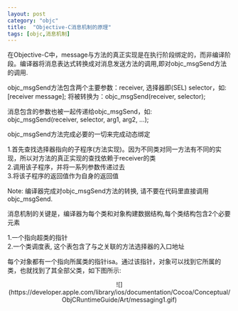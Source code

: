 ```yaml
---
layout: post
category: "objc"
title:  "Objective-C消息机制的原理"
tags: [objc,消息机制]
---
```

在Objective-C中，message与方法的真正实现是在执行阶段绑定的，而非编译阶段。编译器将消息表达式转换成对消息发送方法的调用,即对objc_msgSend方法的调用.  

objc\_msgSend方法包含两个主要参数：receiver, 选择器即(SEL) selector，如:  
[receiver message]; 将被转换为：objc\_msgSend(receiver, selector);  

消息包含的参数也被一起传递给objc\_msgSend，如:  
objc\_msgSend(receiver, selector, arg1, arg2, …);  


objc\_msgSend方法完成必要的一切来完成动态绑定  

1.首先查找选择器指向的子程序(方法实现)。因为不同类对同一方法有不同的实现，所以对方法的真正实现的查找依赖于receiver的类    
2.调用该子程序，并将一系列参数传递过去  
3.将该子程序的返回值作为自身的返回值  
  
Note: 编译器完成对objc\_msgSend方法的转换, 请不要在代码里直接调用objc\_msgSend.  
  
消息机制的关键是，编译器为每个类和对象构建数据结构,每个类结构包含2个必要元素    
  
1.一个指向超类的指针  
2.一个类调度表, 这个表包含了与之关联的方法选择器的入口地址  


每个对象都有一个指向所属类的指针isa。通过该指针，对象可以找到它所属的类，也就找到了其全部父类，如下图所示:  
<center>
![](https://developer.apple.com/library/ios/documentation/Cocoa/Conceptual/ObjCRuntimeGuide/Art/messaging1.gif)
</center>
